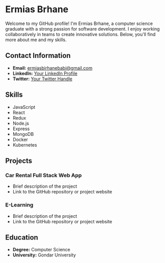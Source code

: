 # Ermias Brhane

Welcome to my GitHub profile! I'm Ermias Brhane, a computer science graduate with a strong passion for software development. I enjoy working collaboratively in teams to create innovative solutions. Below, you'll find more about me and my skills.

## Contact Information

- **Email:** ermiasbirhanebabi@gmail.com
- **LinkedIn:** [Your LinkedIn Profile](#)
- **Twitter:** [Your Twitter Handle](#)

## Skills

- JavaScript
- React
- Redux
- Node.js
- Express
- MongoDB
- Docker
- Kubernetes

## Projects

### Car Rental Full Stack Web App
- Brief description of the project
- Link to the GitHub repository or project website

### E-Learning
- Brief description of the project
- Link to the GitHub repository or project website

## Education

- **Degree:** Computer Science
- **University:** Gondar University


